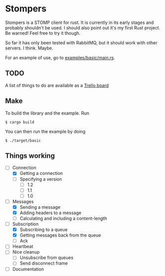 # Stompers

Stompers is a STOMP client for rust. It is currently in its early stages and probably shouldn't be used. I should also point out it's my first Rust project. Be warned! Feel free to try it though. 

So far it has only been tested with RabbitMQ, but it should work with other servers. I think. Maybe.

For an example of use, go to [examples/basic/main.rs](https://github.com/mattyhall/stompers/blob/master/examples/basic/main.rs).

## TODO
A list of things to do are available as a [Trello board](https://trello.com/b/bHOrED1w/stompers)

## Make
To build the library and the example. Run

    $ cargo build

You can then run the example by doing

    $ ./target/basic

## Things working
* [ ] Connection
    * [x] Getting a connection
    * [ ] Specifying a version
        * [ ] 1.2
        * [ ] 1.1
        * [ ] 1.0
* [ ] Messages
    * [x] Sending a message
    * [x] Adding headers to a message
    * [ ] Calculating and including a content-length
* [ ] Subscription
    * [x] Subscribing to a queue
    * [x] Getting messages back from the queue
    * [ ] Ack
* [ ] Heartbeat
* [ ] Nice cleanup
    * [ ] Unsubscribe from queues
    * [ ] Send disconnect frame
* [ ] Documentation
